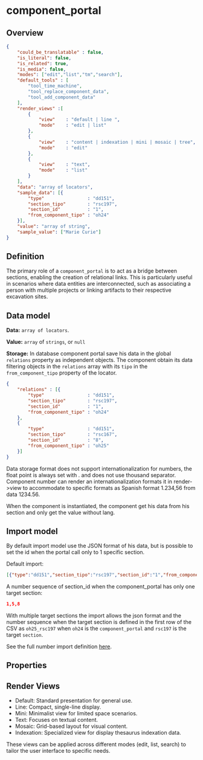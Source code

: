 # component_portal

## Overview

```json
{
    "could_be_translatable" : false,
    "is_literal": false,
    "is_related": true,
    "is_media": false,
    "modes": ["edit","list","tm","search"],
    "default_tools" : [
        "tool_time_machine", 
        "tool_replace_component_data", 
        "tool_add_component_data"
    ],
    "render_views" :[
        {
            "view"    : "default | line ",
            "mode"    : "edit | list"
        },
        {
            "view"    : "content | indexation | mini | mosaic | tree",
            "mode"    : "edit"
        },       
        {
            "view"    : "text",
            "mode"    : "list"
        }
    ],
    "data": "array of locators",
    "sample_data": [{
        "type"                : "dd151",
        "section_tipo"        : "rsc197",
        "section_id"          : "1",
        "from_component_tipo" : "oh24"
    }],
    "value": "array of string",
    "sample_value": ["Marie Curie"]
}
```

## Definition

The primary role of a `component_portal` is to act as a bridge between sections, enabling the creation of relational links.
This is particularly useful in scenarios where data entities are interconnected, such as associating a person with multiple projects or linking artifacts to their respective excavation sites.

## Data model

**Data:** `array of locators`.

**Value:** `array` of `strings`, or `null`

**Storage:** In database component portal save his data in the global `relations` property as independent objects. The component obtain its data filtering objects in the `relations` array with its `tipo` in the `from_component_tipo` property of the locator.

```json
{
    "relations" : [{
        "type"                : "dd151",
        "section_tipo"        : "rsc197",
        "section_id"          : "1",
        "from_component_tipo" : "oh24"
    },
    {
        "type"                : "dd151",
        "section_tipo"        : "rsc167",
        "section_id"          : "8",
        "from_component_tipo" : "oh25"
    }]
}
```

Data storage format does not support internationalization for numbers, the float point is always set with . and does not use thousand separator. Component number can render an internationalization formats it in render->view to accommodate to specific formats as Spanish format 1.234,56 from data 1234.56.

When the component is instantiated, the component get his data from his section and only get the value without lang.

## Import model

By default import model use the JSON format of his data, but is possible to set the id when the portal call only to 1 specific section.

Default import:

```json
[{"type":"dd151","section_tipo":"rsc197","section_id":"1","from_component_tipo":"oh24"}]
```

A number sequence of section_id when the component_portal has only one target section:

```json
1,5,8
```

With multiple target sections the import allows the json format and the number sequence when the target section is defined in the first row of the CSV as `oh25_rsc197` when `oh24` is the `component_portal` and `rsc197` is the target `section`.



See the full number import definition [here](../importing_data.md#related-data).

## Properties


## Render Views

- Default: Standard presentation for general use.
- Line: Compact, single-line display.
- Mini: Minimalist view for limited space scenarios.
- Text: Focuses on textual content.
- Mosaic: Grid-based layout for visual content.
- Indexation: Specialized view for display thesaurus indexation data.

These views can be applied across different modes (edit, list, search) to tailor the user interface to specific needs.
